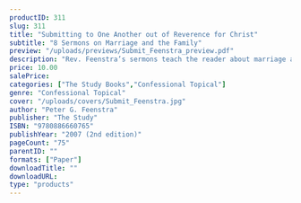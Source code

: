```yaml
---
productID: 311
slug: 311
title: "Submitting to One Another out of Reverence for Christ"
subtitle: "8 Sermons on Marriage and the Family"
preview: "/uploads/previews/Submit_Feenstra_preview.pdf"
description: "Rev. Feenstra’s sermons teach the reader about marriage and the family, deep commitment and the consequence of sin infecting our relationships. Throwaway marriages, quickie divorces and the subsequent break up of families do not leave us untouched. Eight sermons; no questions."
price: 10.00
salePrice: 
categories: ["The Study Books","Confessional Topical"]
genre: "Confessional Topical"
cover: "/uploads/covers/Submit_Feenstra.jpg"
author: "Peter G. Feenstra"
publisher: "The Study"
ISBN: "9780886660765"
publishYear: "2007 (2nd edition)"
pageCount: "75"
parentID: ""
formats: ["Paper"]
downloadTitle: ""
downloadURL: 
type: "products"
---
```

